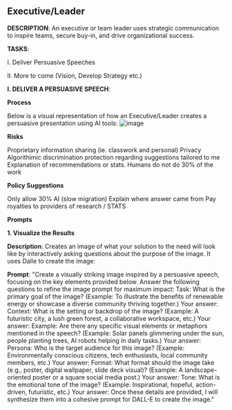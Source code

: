 ## Executive/Leader

**DESCRIPTION**: An executive or team leader uses strategic communication to inspire teams, secure buy-in, and drive organizational success.

**TASKS**:

I. Deliver Persuasive Speeches

II. More to come (Vision, Develop Strategy etc.)


**I. DELIVER A PERSUASIVE SPEECH**:

**Process**

Below is a visual representation of how an Executive/Leader creates a persuasive presentation using AI tools:
![image](https://github.com/user-attachments/assets/e64c5d00-f5df-43a2-bb5e-8a6ca9be64f5)


**Risks**

Proprietary information sharing (ie. classwork and personal)
Privacy
Algorithimic discrimination protection regarding suggestions tailored to me 
Explanation of recommendations or stats.
Humans do not do 30% of the work



**Policy Suggestions**

Only allow 30% AI (slow migration)
Explain where answer came from
Pay royalties to providers of research / STATS



**Prompts**
 
**1. Visualize the Results**

**Description**: 
Creates an image of what your solution to the need will look like by interactively asking questions about the purpose of the image.  It uses Dalle to create the image:

**Prompt**:
"Create a visually striking image inspired by a persuasive speech, focusing on the key elements provided below. Answer the following questions to refine the image prompt for maximum impact:
Task:
What is the primary goal of the image?
(Example: To illustrate the benefits of renewable energy or showcase a diverse community thriving together.)
Your answer:
Context:
What is the setting or backdrop of the image?
(Example: A futuristic city, a lush green forest, a collaborative workspace, etc.)
Your answer:
Example:
Are there any specific visual elements or metaphors mentioned in the speech?
(Example: Solar panels glimmering under the sun, people planting trees, AI robots helping in daily tasks.)
Your answer:
Persona:
Who is the target audience for this image?
(Example: Environmentally conscious citizens, tech enthusiasts, local community members, etc.)
Your answer:
Format:
What format should the image take (e.g., poster, digital wallpaper, slide deck visual)?
(Example: A landscape-oriented poster or a square social media post.)
Your answer:
Tone:
What is the emotional tone of the image?
(Example: Inspirational, hopeful, action-driven, futuristic, etc.)
Your answer:
Once these details are provided, I will synthesize them into a cohesive prompt for DALL-E to create the image."


